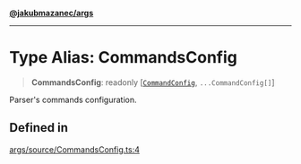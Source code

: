 [**@jakubmazanec/args**](../README.md)

---

# Type Alias: CommandsConfig

> **CommandsConfig**: readonly [[`CommandConfig`](CommandConfig.md), `...CommandConfig[]`]

Parser's commands configuration.

## Defined in

[args/source/CommandsConfig.ts:4](https://github.com/jakubmazanec/tools/blob/92d3fc1374d1ad6d45198d05d061e0f856a89434/packages/args/source/CommandsConfig.ts#L4)
